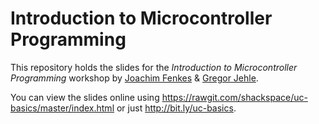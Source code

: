 # Introduction to Microcontroller Programming
This repository holds the slides for the *Introduction to Microcontroller Programming* workshop by [Joachim Fenkes](https://github.com/dop3j0e/) & [Gregor Jehle](https://github.com/hdznrrd/).

You can view the slides online using https://rawgit.com/shackspace/uc-basics/master/index.html or just http://bit.ly/uc-basics.